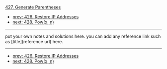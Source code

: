 [427. Generate Parentheses](http://www.lintcode.com/problem/generate-parentheses)

- [prev: 426. Restore IP Addresses](426-restore-ip-addresses.md)
- [next: 428. Pow(x, n)](428-powx-n.md)

---

put your own notes and solutions here.
you can add any reference link such as [title](reference url) here.

---

- [prev: 426. Restore IP Addresses](426-restore-ip-addresses.md)
- [next: 428. Pow(x, n)](428-powx-n.md)
